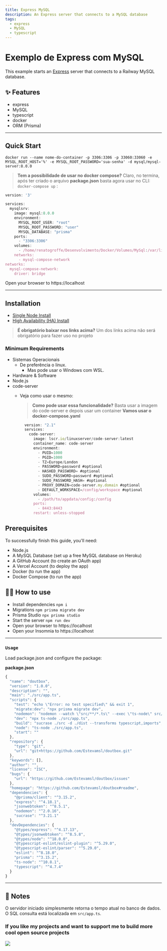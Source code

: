 ```yaml
---
title: Express MySQL
description: An Express server that connects to a MySQL database
tags:
  - express
  - MySQL
  - typescript
---
```



# Exemplo de Express com MySQL

This example starts an [Express](https://expressJS.com/) server that connects
to a Railway MySQL database.

## ✨ Features

- express
- MySQL
- typescript
- docker
- ORM (Prisma)

-------------------------------

## Quick Start

    docker run --name nome-do-container -p 3306:3306 -p 33060:33060 -e MYSQL_ROOT_HOST='%' -e MYSQL_ROOT_PASSWORD='sua-senha' -d mysql/mysql-server:8.0.0

> **Tem a possibilidade de usar no docker compose?** Claro, no termina, após ter criado o arquivo **package.json** basta agora usar no CLI:  ```docker-compose up``` :

```javascript
version: '3'

services:
  mysqlsrv:
    image: mysql:8.0.0
    environment:
      MYSQL_ROOT_USER: "root"
      MYSQL_ROOT_PASSWORD: "user"
      MYSQL_DATABASE: "prisma"
    ports:
      - "3306:3306"
    volumes:
      - /home/renatogroffe/Desenvolvimento/Docker/Volumes/MySql:/var/lib/mysql
    networks:
      - mysql-compose-network
networks: 
  mysql-compose-network:
    driver: bridge
```

Open your browser to https://localhost

-------------------------------

## Installation

* [Single Node Install](https://rancher.com/docs/rancher/v2.x/en/installation/single-node/)
* [High Availability (HA) Install](https://www.docker.com/products/docker-desktop/)

> **É obrigatório baixar nos links acima?**  Um dos links acima não será obrigatório para fazer uso no projeto

### Minimum Requirements

* Sistemas Operacionais
  * De preferência o linux.
    * Mas pode usar o Windows com WSL. 
* Hardware & Software
* Node.js
* code-server
  * Veja como usar o mesmo:
    > **Como pode usar essa funcionalidade?**  Basta usar a imagem do code-server e depois usar um container
    > **Vamos usar o docker-compose.yaml**

    ```javascript
      version: "2.1"
      services:
        code-server:
          image: lscr.io/linuxserver/code-server:latest
          container_name: code-server
          environment:
            - PUID=1000
            - PGID=1000
            - TZ=Europe/London
            - PASSWORD=password #optional
            - HASHED_PASSWORD= #optional
            - SUDO_PASSWORD=password #optional
            - SUDO_PASSWORD_HASH= #optional
            - PROXY_DOMAIN=code-server.my.domain #optional
            - DEFAULT_WORKSPACE=/config/workspace #optional
          volumes:
            - /path/to/appdata/config:/config
          ports:
            - 8443:8443
          restart: unless-stopped
    ```

## Prerequisites

To successfully finish this guide, you'll need:

- Node.js
- A MySQL Database (set up a free MySQL database on Heroku)
- A GitHub Account (to create an OAuth app)
- A Vercel Account (to deploy the app)
- Docker (to run the app)
- Docker Compose (to run the app)

## 💁‍♀️ How to use

- Install dependencies `npm i`
- Migrations `npm prisma migrate dev`
- Prisma Studio `npx prisma studio`
- Start the server `npm run dev`
- Open your browser to https://localhost
- Open your Insomnia to https://localhost

-------------------------------
### `Usage`

Load package.json and configure the package:

**package.json**
```typescript
{
  "name": "doutbox",
  "version": "1.0.0",
  "description": "",
  "main": "./src/app.ts",
  "scripts": {
    "test": "echo \"Error: no test specified\" && exit 1",
    "migrate:dev": "npx prisma migrate dev",
    "nodemon": "nodemon --watch \"src/**/*.ts\" --exec \"ts-node\" src/app.ts ---delay 1000ms",
    "dev": "npx ts-node ./src/app.ts",
    "build": "sucrase ./src -d ./dist --transforms typescript,imports",
    "node": "ts-node ./src/app.ts",
    "start": ""
  },
  "repository": {
    "type": "git",
    "url": "git+https://github.com/Estevamsl/doutbox.git"
  },
  "keywords": [],
  "author": "",
  "license": "ISC",
  "bugs": {
    "url": "https://github.com/Estevamsl/doutbox/issues"
  },
  "homepage": "https://github.com/Estevamsl/doutbox#readme",
  "dependencies": {
    "@prisma/client": "^3.15.2",
    "express": "^4.18.1",
    "jsonwebtoken": "^8.5.1",
    "nodemon": "^2.0.16",
    "sucrase": "^3.21.1"
  },
  "devDependencies": {
    "@types/express": "^4.17.13",
    "@types/jsonwebtoken": "^8.5.8",
    "@types/node": "^18.0.0",
    "@typescript-eslint/eslint-plugin": "^5.29.0",
    "@typescript-eslint/parser": "^5.29.0",
    "eslint": "^8.18.0",
    "prisma": "^3.15.2",
    "ts-node": "^10.8.1",
    "typescript": "^4.7.4"
  }
}
```

-------------------------------

## 📝 Notes

O servidor iniciado simplesmente retorna o tempo atual no banco de dados. O SQL
consulta está localizada em `src/app.ts`.

### If you like my projects and want to support me to build more cool open source projects
 
<a href="https://www.buymeacoffee.com/estevamsl"><img src="https://img.buymeacoffee.com/button-api/?text=Buy me a coffee&emoji=&slug=VaibhavJaiswal&button_colour=FFDD00&font_colour=000000&font_family=Cookie&outline_colour=000000&coffee_colour=ffffff"></a>
